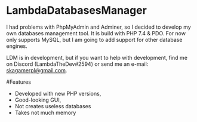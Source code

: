 # LambdaDatabasesManager
I had problems with PhpMyAdmin and Adminer, so I decided to develop my own databases management tool. It is build with PHP 7.4 & PDO. For now only supports MySQL, but I am going to add support for other database engines.

LDM is in development, but if you want to help with development, find me on Discord (LambdaTheDev#2594) or send me an e-mail: skagamerpl@gmail.com.

#Features
- Developed with new PHP versions,
- Good-looking GUI,
- Not creates useless databases
- Takes not much memory
